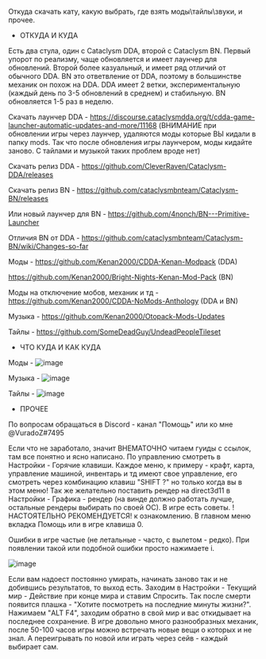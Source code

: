 Откуда скачать кату, какую выбрать, где взять моды\тайлы\звуки, и прочее.

 - ОТКУДА И КУДА

Есть два стула, один с Cataclysm DDA, второй с Cataclysm BN.
Первый упорот по реализму, чаще обновляется и имеет лаунчер для обновлений.
Второй более казуальный, и имеет ряд отличий от обычного DDA. BN это ответвление от DDA, поэтому в большинстве механик он похож на DDA.
DDA имеет 2 ветки, экспериментальную (каждый день по 3-5 обновлений в среднем) и стабильную. BN обновляется 1-5 раз в неделю.

Скачать лаунчер DDA - https://discourse.cataclysmdda.org/t/cdda-game-launcher-automatic-updates-and-more/11168 (ВНИМАНИЕ при обновлении игры через лаунчер, удаляются моды которые ВЫ кидали в папку mods. Так что после обновления игры лаунчером, моды кидайте заново. С тайлами и музыкой таких проблем вроде нет)

Скачать релиз DDA - https://github.com/CleverRaven/Cataclysm-DDA/releases

Скачать релиз BN - https://github.com/cataclysmbnteam/Cataclysm-BN/releases

Или новый лаунчер для BN - https://github.com/4nonch/BN---Primitive-Launcher

Отличия BN от DDA - https://github.com/cataclysmbnteam/Cataclysm-BN/wiki/Changes-so-far

Моды - https://github.com/Kenan2000/CDDA-Kenan-Modpack (DDA)

https://github.com/Kenan2000/Bright-Nights-Kenan-Mod-Pack (BN)
       
Моды на отключение мобов, механик и тд - https://github.com/Kenan2000/CDDA-NoMods-Anthology (DDA и BN)

Музыка - https://github.com/Kenan2000/Otopack-Mods-Updates

Тайлы - https://github.com/SomeDeadGuy/UndeadPeopleTileset

- ЧТО КУДА И КАК КУДА 

Моды - ![image](https://user-images.githubusercontent.com/79693833/110247262-6f9a7d80-7f7c-11eb-9466-a7304a23ff29.png)


Музыка - ![image](https://user-images.githubusercontent.com/79693833/110247254-65787f00-7f7c-11eb-8553-6a1c4673cff4.png)


Тайлы - ![image](https://user-images.githubusercontent.com/79693833/110247246-5a255380-7f7c-11eb-9861-108ba3bf4882.png)

- ПРОЧЕЕ

По вопросам обращаться в Discord - канал "Помощь" или ко мне @VuradoZ#7495

Если что не заработало, значит ВНЕМАТОЧНО читаем гуиды с ссылок, там все понятно и ясно написано. По управлению смотреть в Настройки - Горячие клавиши. Каждое меню, к примеру - крафт, карта, управление машиной, инвентарь и тд имеют свое управление, его смотреть через комбинацию клавиш "SHIFT ?" но только когда вы в этом меню! Так же желательно поставить рендер на direct3d11 в Настройки - Графика - рендер (на винде должно работать лучше, остальные рендеры выбирать по своей ОС). В игре есть советы. !НАСТОЯТЕЛЬНО РЕКОМЕНДУЕТСЯ! к ознакомлению. В главном меню вкладка Помощь или в игре клавиша 0.

Ошибки в игре частые (не летальные - часто, с вылетом - редко). При появлении такой или подобной ошибки просто нажимаете i.

![image](https://user-images.githubusercontent.com/79693833/110246927-b4251980-7f7a-11eb-8280-710d0d8e8c88.png)

Если вам надоест постоянно умирать, начинать заново так и не добившись результатов, то выход есть. Заходим в Настройки - Текущий мир - Действие при конце мира и ставим Спросить. Так после смерти появится плашка - "Хотите посмотреть на последние минуты жизни?". Нажимаем "ALT F4", заходим обратно в свой мир и вас откидывает на последнее сохранение. В игре довольно много разнообразных механик, после 50-100 часов игры можно встречать новые вещи о которых и не знал. А переигрывать по новой или играть через сейв - каждый выбирает сам.
